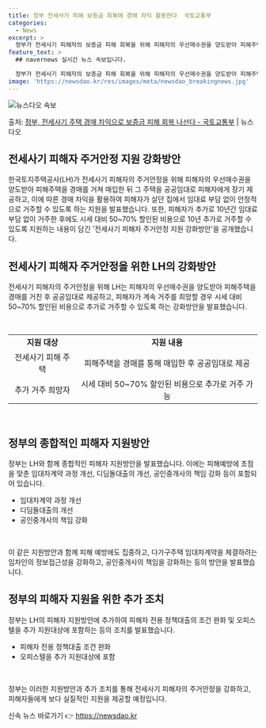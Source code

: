 ```yaml
---
title: 정부 전세사기 피해 보증금 회복에 경매 차익 활용한다  국토교통부
categories:
  - News
excerpt: >
  정부가 전세사기 피해자의 보증금 피해 회복을 위해 피해자의 우선매수권을 양도받아 피해주택을 경매를 통해 매입…
feature_text: >
  ## navernews 실시간 뉴스 속보입니다.

  정부가 전세사기 피해자의 보증금 피해 회복을 위해 피해자의 우선매수권을 양도받아 피해주택을 경매를 통해 매입…
image: 'https://newsdao.kr/res/images/meta/newsdao_breakingnews.jpg'
---
```


![뉴스다오 속보](https://newsdao.kr/res/images/meta/newsdao_breakingnews.jpg)

<p>출처: <a href="https://newsdao.kr/3925" rel="dofollow">정부, 전세사기 주택 경매 차익으로 보증금 피해 회복 나선다 - 국토교통부</a> | 뉴스다오</p>

<h2 data-ke-size="size26">전세사기 피해자 주거안정 지원 강화방안</h2>
한국토지주택공사(LH)가 전세사기 피해자의 주거안정을 위해 피해자의 우선매수권을 양도받아 피해주택을 경매를 거쳐 매입한 뒤 그 주택을 공공임대로 피해자에게 장기 제공하고, 이에 따른 경매 차익을 활용하여 피해자가 살던 집에서 임대료 부담 없이 안정적으로 거주할 수 있도록 하는 지원을 발표했습니다. 또한, 피해자가 추가로 10년간 임대료 부담 없이 거주한 후에도 시세 대비 50~70% 할인된 비용으로 10년 추가로 거주할 수 있도록 지원하는 내용이 담긴 '전세사기 피해자 주거안정 지원 강화방안'을 공개했습니다.

<h2 data-ke-size="size26">전세사기 피해자 주거안정을 위한 LH의 강화방안</h2>
전세사기 피해자의 주거안정을 위해 LH는 피해자의 우선매수권을 양도받아 피해주택을 경매를 거친 후 공공임대로 제공하고, 피해자가 계속 거주를 희망할 경우 시세 대비 50~70% 할인된 비용으로 추가로 거주할 수 있도록 하는 강화방안을 발표했습니다.

<p data-ke-size="size16">&nbsp;</p>

<table>
<tbody>
<tr>
<td style="text-align: center; height: 17px;"><b>지원 대상</b></td>
<td style="text-align: center; height: 17px;"><b>지원 내용</b></td>
</tr>
<tr>
<td style="text-align: center; height: 17px;">전세사기 피해 주택</td>
<td style="text-align: center; height: 17px;">피해주택을 경매를 통해 매입한 후 공공임대로 제공</td>
</tr>
<tr>
<td style="text-align: center; height: 17px;">추가 거주 희망자</td>
<td style="text-align: center; height: 17px;">시세 대비 50~70% 할인된 비용으로 추가로 거주 가능</td>
</tr>
</tbody>
</table>

<p data-ke-size="size16">&nbsp;</p>

<h2 data-ke-size="size26">정부의 종합적인 피해자 지원방안</h2>
정부는 LH와 함께 종합적인 피해자 지원방안을 발표했습니다. 이에는 피해예방에 초점을 맞춘 임대차계약 과정 개선, 디딤돌대출의 개선, 공인중개사의 책임 강화 등이 포함되어 있습니다.

<ul>
<li>임대차계약 과정 개선</li>
<li>디딤돌대출의 개선</li>
<li>공인중개사의 책임 강화</li>
</ul>

<p data-ke-size="size16">&nbsp;</p>

이 같은 지원방안과 함께 피해 예방에도 집중하고, 다가구주택 임대차계약을 체결하려는 임차인의 정보접근성을 강화하고, 공인중개사의 책임을 강화하는 등의 방안을 발표했습니다.

<h2 data-ke-size="size26">정부의 피해자 지원을 위한 추가 조치</h2>
정부는 LH의 피해자 지원방안에 추가하여 피해자 전용 정책대출의 조건 완화 및 오피스텔을 추가 지원대상에 포함하는 등의 조치를 발표했습니다.

<ul>
<li>피해자 전용 정책대출 조건 완화</li>
<li>오피스텔을 추가 지원대상에 포함</li>
</ul>

<p data-ke-size="size16">&nbsp;</p>

정부는 이러한 지원방안과 추가 조치를 통해 전세사기 피해자의 주거안정을 강화하고, 피해자들에게 보다 실질적인 지원을 제공할 예정입니다. 

신속 뉴스 바로가기 👉 <a href="https://newsdao.kr" rel="dofollow">https://newsdao.kr</a>


